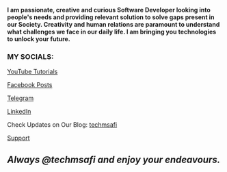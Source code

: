 **I am passionate, creative and curious Software Developer looking into people's needs and providing relevant solution to solve gaps present in our Society. Creativity and human relations are paramount to understand what challenges we face in our daily life. I am bringing you technologies to unlock your future.**



### MY SOCIALS:

[YouTube Tutorials](https://youtube.com/c/TechMsafi) 

[Facebook Posts](https://facebook.com/techmsafi)

[Telegram](https://t.me/techmsafi)

[LinkedIn](https://www.linkedin.com/in/fred-kiptui-72a0421a1) 



Check Updates on Our Blog: [techmsafi](https://techmsafi.com)

[Support](https://www.paypal.com/donate/?hosted_button_id=FCG3PGKHDLAVY)



## *Always @techmsafi and enjoy your endeavours.*
